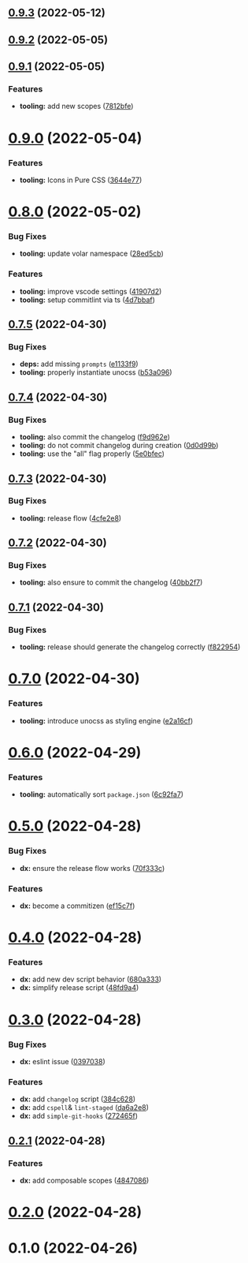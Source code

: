 ## [0.9.3](https://github.com/openweblabs/vue-component-library-starter/compare/v0.9.2...v0.9.3) (2022-05-12)



## [0.9.2](https://github.com/openweblabs/vue-component-library-starter/compare/v0.9.1...v0.9.2) (2022-05-05)



## [0.9.1](https://github.com/openweblabs/vue-component-library-starter/compare/v0.9.0...v0.9.1) (2022-05-05)


### Features

* **tooling:** add new scopes ([7812bfe](https://github.com/openweblabs/vue-component-library-starter/commit/7812bfe33616e1b6abf5d87387a6674ada8ef082))



# [0.9.0](https://github.com/openweblabs/vue-component-library-starter/compare/v0.8.0...v0.9.0) (2022-05-04)


### Features

* **tooling:** Icons in Pure CSS ([3644e77](https://github.com/openweblabs/vue-component-library-starter/commit/3644e778325a53c435f7ea34242511a335f95b83))



# [0.8.0](https://github.com/openweblabs/vue-component-library-starter/compare/v0.7.5...v0.8.0) (2022-05-02)


### Bug Fixes

* **tooling:** update volar namespace ([28ed5cb](https://github.com/openweblabs/vue-component-library-starter/commit/28ed5cb998154df452abc0bf95c586acce084454))


### Features

* **tooling:** improve vscode settings ([41907d2](https://github.com/openweblabs/vue-component-library-starter/commit/41907d2fe580a09fe1e66baf443cf1e49217528b))
* **tooling:** setup commitlint via ts ([4d7bbaf](https://github.com/openweblabs/vue-component-library-starter/commit/4d7bbaf79be5658a4d6ee5174ddfa9c4d9c2800d))



## [0.7.5](https://github.com/openweblabs/vue-component-library-starter/compare/v0.7.4...v0.7.5) (2022-04-30)


### Bug Fixes

* **deps:** add missing `prompts` ([e1133f9](https://github.com/openweblabs/vue-component-library-starter/commit/e1133f91324c0f5169edd4f5392e8d8bc1e7c574))
* **tooling:** properly instantiate unocss ([b53a096](https://github.com/openweblabs/vue-component-library-starter/commit/b53a0965ba94d09575cd738d7f9c9106c6a27a24))



## [0.7.4](https://github.com/openweblabs/vue-component-library-starter/compare/v0.7.3...v0.7.4) (2022-04-30)


### Bug Fixes

* **tooling:** also commit the changelog ([f9d962e](https://github.com/openweblabs/vue-component-library-starter/commit/f9d962e3e58b8867dfd2b55234fdcd86ee319ba5))
* **tooling:** do not commit changelog during creation ([0d0d99b](https://github.com/openweblabs/vue-component-library-starter/commit/0d0d99bf910c0f559b12945b8213c8e6abe29024))
* **tooling:** use the "all" flag properly ([5e0bfec](https://github.com/openweblabs/vue-component-library-starter/commit/5e0bfecf3023cf4a103bbe24b69b1b5d19526b06))



## [0.7.3](https://github.com/openweblabs/vue-component-library-starter/compare/v0.7.2...v0.7.3) (2022-04-30)


### Bug Fixes

* **tooling:** release flow ([4cfe2e8](https://github.com/openweblabs/vue-component-library-starter/commit/4cfe2e843bfefe9a9123cfdf447b96ef174a6ffc))



## [0.7.2](https://github.com/openweblabs/vue-component-library-starter/compare/v0.7.1...v0.7.2) (2022-04-30)


### Bug Fixes

* **tooling:** also ensure to commit the changelog ([40bb2f7](https://github.com/openweblabs/vue-component-library-starter/commit/40bb2f785e427294a73ca84d5f520c18da3bb35c))



## [0.7.1](https://github.com/openweblabs/vue-component-library-starter/compare/v0.7.0...v0.7.1) (2022-04-30)


### Bug Fixes

* **tooling:** release should generate the changelog correctly ([f822954](https://github.com/openweblabs/vue-component-library-starter/commit/f822954d949f4912097a8b2df1f047d63eb87e00))



# [0.7.0](https://github.com/openweblabs/vue-component-library-starter/compare/v0.6.0...v0.7.0) (2022-04-30)


### Features

* **tooling:** introduce unocss as styling engine ([e2a16cf](https://github.com/openweblabs/vue-component-library-starter/commit/e2a16cf9f00abbd0bb0d1af88cf290fa867b1d04))



# [0.6.0](https://github.com/openweblabs/vue-component-library-starter/compare/v0.5.0...v0.6.0) (2022-04-29)


### Features

* **tooling:** automatically sort `package.json` ([6c92fa7](https://github.com/openweblabs/vue-component-library-starter/commit/6c92fa7018662fc3d88f5ec074020a19268c27b0))



# [0.5.0](https://github.com/openweblabs/vue-component-library-starter/compare/v0.4.0...v0.5.0) (2022-04-28)


### Bug Fixes

* **dx:** ensure the release flow works ([70f333c](https://github.com/openweblabs/vue-component-library-starter/commit/70f333c6d39f08011073ad3e9943506b387e0754))


### Features

* **dx:** become a commitizen ([ef15c7f](https://github.com/openweblabs/vue-component-library-starter/commit/ef15c7f19a366532586c9ffe00d52b136a955c35))



# [0.4.0](https://github.com/openweblabs/vue-component-library-starter/compare/v0.3.0...v0.4.0) (2022-04-28)


### Features

* **dx:** add new dev script behavior ([680a333](https://github.com/openweblabs/vue-component-library-starter/commit/680a333893290495803f2e640010cd5a9586a76d))
* **dx:** simplify release script ([48fd9a4](https://github.com/openweblabs/vue-component-library-starter/commit/48fd9a4e816c7c912a67e2206c203a18e710eb3c))



# [0.3.0](https://github.com/openweblabs/vue-component-library-starter/compare/v0.2.1...v0.3.0) (2022-04-28)


### Bug Fixes

* **dx:** eslint issue ([0397038](https://github.com/openweblabs/vue-component-library-starter/commit/039703849578d788fc83b2f88f478fe2c1eed07c))


### Features

* **dx:** add `changelog` script ([384c628](https://github.com/openweblabs/vue-component-library-starter/commit/384c62892dee2c62d5be6558a62ece0b59352de4))
* **dx:** add `cspell`& `lint-staged` ([da6a2e8](https://github.com/openweblabs/vue-component-library-starter/commit/da6a2e8ad1654c282f8f6bae477e670632c04bbb))
* **dx:** add `simple-git-hooks` ([272465f](https://github.com/openweblabs/vue-component-library-starter/commit/272465f78ccb76be112211790b2045fdc7e0797e))



## [0.2.1](https://github.com/openweblabs/vue-component-library-starter/compare/v0.2.0...v0.2.1) (2022-04-28)


### Features

* **dx:** add composable scopes ([4847086](https://github.com/openweblabs/vue-component-library-starter/commit/48470862cbaa3ac17b2266cafcf2568a0572ed94))



# [0.2.0](https://github.com/openweblabs/vue-component-library-starter/compare/v0.1.0...v0.2.0) (2022-04-28)



# 0.1.0 (2022-04-26)



